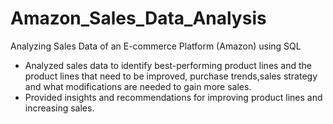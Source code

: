 # Amazon_Sales_Data_Analysis
 Analyzing Sales Data of an E-commerce Platform (Amazon) using SQL 
  - Analyzed sales data to identify best-performing product lines and the product lines that need to be improved, purchase trends,sales strategy and what modifications are needed to gain more sales. 
  - Provided insights and recommendations for improving product lines and increasing sales.
